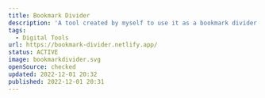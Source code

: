 ```yaml
---
title: Bookmark Divider
description: 'A tool created by myself to use it as a bookmark divider between my favicon bookmarks.'
tags:
  - Digital Tools
url: https://bookmark-divider.netlify.app/
status: ACTIVE
image: bookmarkdivider.svg
openSource: checked
updated: 2022-12-01 20:32
published: 2022-12-01 20:31
---
```


